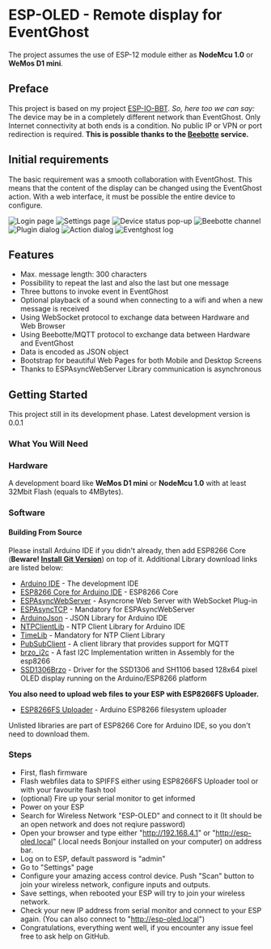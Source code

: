 # ESP-OLED - Remote display for EventGhost
The project assumes the use of ESP-12 module either as **NodeMcu 1.0** or **WeMos D1 mini**.

## Preface
This project is based on my project [ESP-IO-BBT](https://github.com/Pako2/EventGhostPlugins/tree/master/ESP-IO-BBT).
*So, here too we can say:*
The device may be in a completely different network than EventGhost.
Only Internet connectivity at both ends is a condition.
No public IP or VPN or port redirection is required.
**This is possible thanks to the [Beebotte](https://beebotte.com) service.**

## Initial requirements
The basic requirement was a smooth collaboration with EventGhost. This means that the content of the display can be changed using the EventGhost action.
With a web interface, it must be possible the entire device to configure.

![Login page](https://github.com/Pako2/EventGhostPlugins/raw/master/ESP-OLED/Arduino/demo/Index_htm-1192x220.jpg)
![Settings page](https://github.com/Pako2/EventGhostPlugins/raw/master/ESP-OLED/Arduino/demo/Settings_htm-1192x1665.jpg)
![Device status pop-up](https://github.com/Pako2/EventGhostPlugins/raw/master/ESP-OLED/Arduino/demo/DeviceStatus-1192x498.jpg)
![Beebotte channel](https://github.com/Pako2/EventGhostPlugins/raw/master/ESP-OLED/Arduino/demo/BeebotteChannel.jpg)
![Plugin dialog](https://github.com/Pako2/EventGhostPlugins/raw/master/ESP-OLED/Arduino/demo/PluginDialog.jpg)
![Action dialog](https://github.com/Pako2/EventGhostPlugins/raw/master/ESP-OLED/Arduino/demo/SendMessageDialog.jpg)
![Eventghost log](https://github.com/Pako2/EventGhostPlugins/raw/master/ESP-OLED/Arduino/demo/EventGhostLog.jpg)

## Features
* Max. message length: 300 characters
* Possibility to repeat the last and also the last but one message
* Three buttons to invoke event in EventGhost
* Optional playback of a sound when connecting to a wifi and when a new message is received
* Using WebSocket protocol to exchange data between Hardware and Web Browser
* Using Beebotte/MQTT protocol to exchange data between Hardware and EventGhost
* Data is encoded as JSON object
* Bootstrap for beautiful Web Pages for both Mobile and Desktop Screens
* Thanks to ESPAsyncWebServer Library communication is asynchronous

## Getting Started
This project still in its development phase.
Latest development version is 0.0.1

### What You Will Need 
### Hardware
A development board like **WeMos D1 mini** or **NodeMcu 1.0** with at least 32Mbit Flash (equals to 4MBytes).

### Software

#### Building From Source
Please install Arduino IDE if you didn't already, then add ESP8266 Core (**Beware! [Install Git Version](https://github.com/esp8266/Arduino#using-git-version)**) on top of it. Additional Library download links are listed below:

* [Arduino IDE](http://www.arduino.cc) - The development IDE
* [ESP8266 Core for Arduino IDE](https://github.com/esp8266/Arduino) - ESP8266 Core
* [ESPAsyncWebServer](https://github.com/me-no-dev/ESPAsyncWebServer) - Asyncrone Web Server with WebSocket Plug-in
* [ESPAsyncTCP](https://github.com/me-no-dev/ESPAsyncTCP) - Mandatory for ESPAsyncWebServer
* [ArduinoJson](https://github.com/bblanchon/ArduinoJson) - JSON Library for Arduino IDE
* [NTPClientLib](https://github.com/gmag11/NtpClient/) - NTP Client Library for Arduino IDE
* [TimeLib](https://github.com/PaulStoffregen/Time) - Mandatory for NTP Client Library
* [PubSubClient](https://github.com/knolleary/pubsubclient) - A client library that provides support for MQTT
* [brzo_i2c](https://github.com/pasko-zh/brzo_i2c) - A fast I2C Implementation written in Assembly for the esp8266
* [SSD1306Brzo](https://github.com/squix78/esp8266-oled-ssd1306/blob/master/SSD1306Brzo.h) - Driver for the SSD1306 and SH1106 based 128x64 pixel OLED display running on the Arduino/ESP8266 platform

**You also need to upload web files to your ESP with ESP8266FS Uploader.**

* [ESP8266FS Uploader](https://github.com/esp8266/arduino-esp8266fs-plugin) - Arduino ESP8266 filesystem uploader

Unlisted libraries are part of ESP8266 Core for Arduino IDE, so you don't need to download them.

### Steps
* First, flash firmware 
* Flash webfiles data to SPIFFS either using ESP8266FS Uploader tool or with your favourite flash tool 
* (optional) Fire up your serial monitor to get informed
* Power on your ESP
* Search for Wireless Network "ESP-OLED" and connect to it (It should be an open network and does not reqiure password)
* Open your browser and type either "http://192.168.4.1" or "http://esp-oled.local" (.local needs Bonjour installed on your computer) on address bar.
* Log on to ESP, default password is "admin"
* Go to "Settings" page
* Configure your amazing access control device. Push "Scan" button to join your wireless network, configure inputs and outputs.
* Save settings, when rebooted your ESP will try to join your wireless network.
* Check your new IP address from serial monitor and connect to your ESP again. (You can also connect to "http://esp-oled.local")
* Congratulations, everything went well, if you encounter any issue feel free to ask help on GitHub.
